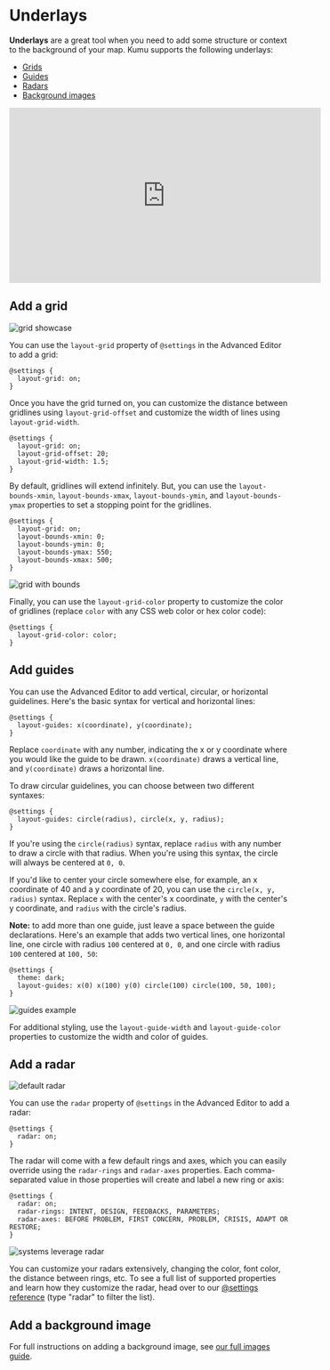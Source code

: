 # Underlays

**Underlays** are a great tool when you need to add some structure or context to the background of your map. Kumu supports the following underlays:
- [Grids](#add-a-grid)
- [Guides](#add-guides)
- [Radars](#add-a-radar)
- [Background images](#add-a-background-image)

<p><iframe width="560" height="315" src="https://www.youtube.com/embed/2dmzQ-2rIrQ" frameborder="0" allowfullscreen></iframe></p>


## Add a grid

![grid showcase](/images/grid-showcase.png)

You can use the `layout-grid` property of `@settings` in the Advanced Editor to add a grid:

```
@settings {
  layout-grid: on;
}
```

Once you have the grid turned on, you can customize the distance between gridlines using `layout-grid-offset` and customize the width of lines using `layout-grid-width`.

```
@settings {
  layout-grid: on;
  layout-grid-offset: 20;
  layout-grid-width: 1.5;
}
```

By default, gridlines will extend infinitely. But, you can use the `layout-bounds-xmin`, `layout-bounds-xmax`, `layout-bounds-ymin`, and `layout-bounds-ymax` properties to set a stopping point for the gridlines.

```
@settings {
  layout-grid: on;
  layout-bounds-xmin: 0;
  layout-bounds-ymin: 0;
  layout-bounds-ymax: 550;
  layout-bounds-xmax: 500;
}
```

![grid with bounds](/images/grid-guides-bounds.png)

Finally, you can use the `layout-grid-color` property to customize the color of gridlines (replace `color` with any CSS web color or hex color code):

```
@settings {
  layout-grid-color: color;
}
```

## Add guides

You can use the Advanced Editor to add vertical, circular, or horizontal guidelines. Here's the basic syntax for vertical and horizontal lines:

```
@settings {
  layout-guides: x(coordinate), y(coordinate);
}
```

Replace `coordinate` with any number, indicating the x or y coordinate where you would like the guide to be drawn. `x(coordinate)` draws a vertical line, and `y(coordinate)` draws a horizontal line.

To draw circular guidelines, you can choose between two different syntaxes:

```
@settings {
  layout-guides: circle(radius), circle(x, y, radius);
}
```

If you're using the `circle(radius)` syntax, replace `radius` with any number to draw a circle with that radius. When you're using this syntax, the circle will always be centered at `0, 0`.

If you'd like to center your circle somewhere else, for example, an x coordinate of 40 and a y coordinate of 20, you can use the `circle(x, y, radius)` syntax. Replace `x` with the center's x coordinate, `y` with the center's y coordinate, and `radius` with the circle's radius.

**Note:** to add more than one guide, just leave a space between the guide declarations. Here's an example that adds two vertical lines, one horizontal line, one circle with radius `100` centered at `0, 0`, and one circle with radius `100` centered at `100, 50`:

```
@settings {
  theme: dark;
  layout-guides: x(0) x(100) y(0) circle(100) circle(100, 50, 100);
}
```

![guides example](/images/guides-dark.png)

For additional styling, use the `layout-guide-width` and `layout-guide-color` properties to customize the width and color of guides.


## Add a radar

![default radar](/images/radar-default.png)

You can use the `radar` property of `@settings` in the Advanced Editor to add a radar:

```
@settings {
  radar: on;
}
```

The radar will come with a few default rings and axes, which you can easily override using the `radar-rings` and `radar-axes` properties. Each comma-separated value in those properties will create and label a new ring or axis:

```
@settings {
  radar: on;
  radar-rings: INTENT, DESIGN, FEEDBACKS, PARAMETERS;
  radar-axes: BEFORE PROBLEM, FIRST CONCERN, PROBLEM, CRISIS, ADAPT OR RESTORE;
}
```

![systems leverage radar](/images/systems-leverage-radar.png)

You can customize your radars extensively, changing the color, font color, the distance between rings, etc. To see a full list of supported properties and learn how they customize the radar, head over to our [@settings reference](https://docs.kumu.io/guides/settings-reference.html) (type "radar" to filter the list).


## Add a background image

For full instructions on adding a background image, see [our full images guide](https://docs.kumu.io/guides/images.html#add-a-background-image).


